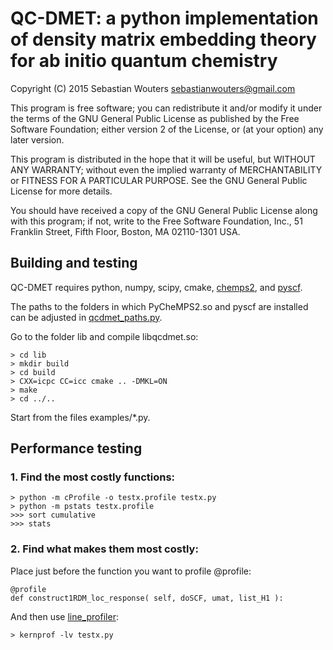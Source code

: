 QC-DMET: a python implementation of density matrix embedding theory for ab initio quantum chemistry
===================================================================================================

Copyright (C) 2015 Sebastian Wouters <sebastianwouters@gmail.com>

This program is free software; you can redistribute it and/or modify
it under the terms of the GNU General Public License as published by
the Free Software Foundation; either version 2 of the License, or
(at your option) any later version.

This program is distributed in the hope that it will be useful,
but WITHOUT ANY WARRANTY; without even the implied warranty of
MERCHANTABILITY or FITNESS FOR A PARTICULAR PURPOSE.  See the
GNU General Public License for more details.

You should have received a copy of the GNU General Public License along
with this program; if not, write to the Free Software Foundation, Inc.,
51 Franklin Street, Fifth Floor, Boston, MA 02110-1301 USA.


Building and testing
--------------------

QC-DMET requires python, numpy, scipy, cmake,
[chemps2](https://github.com/SebWouters/CheMPS2), and
[pyscf](https://github.com/sunqm/pyscf).

The paths to the folders in which PyCheMPS2.so and pyscf
are installed can be adjusted in [qcdmet_paths.py](src/qcdmet_paths.py).

Go to the folder lib and compile libqcdmet.so:

    > cd lib
    > mkdir build
    > cd build
    > CXX=icpc CC=icc cmake .. -DMKL=ON
    > make
    > cd ../..

Start from the files examples/*.py.

Performance testing
-------------------

### 1. Find the most costly functions:

    > python -m cProfile -o testx.profile testx.py
    > python -m pstats testx.profile
    >>> sort cumulative
    >>> stats

### 2. Find what makes them most costly:

Place just before the function you want to profile @profile:

    @profile
    def construct1RDM_loc_response( self, doSCF, umat, list_H1 ):

And then use [line_profiler](https://github.com/rkern/line_profiler):

    > kernprof -lv testx.py

